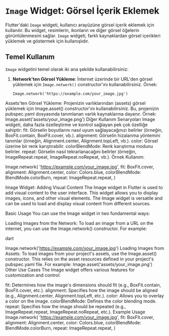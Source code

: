 <h1 id="image-widget-görsel-i̇çerik-eklemek"><code>Image</code> Widget: Görsel İçerik Eklemek</h1>
<p>Flutter&#39;daki <code>Image</code> widgeti, kullanıcı arayüzüne görsel içerik eklemek için kullanılır. Bu widget, resimlerin, ikonların ve diğer görsel öğelerin görüntülenmesini sağlar. <code>Image</code> widgeti, farklı kaynaklardan görsel içerikleri yüklemek ve göstermek için kullanışlıdır.</p>
<h2 id="temel-kullanım">Temel Kullanım</h2>
<p><code>Image</code> widgetini temel olarak iki ana şekilde kullanabilirsiniz:</p>
<ol>
<li><p><strong>Network&#39;ten Görsel Yükleme</strong>: İnternet üzerinde bir URL&#39;den görsel yüklemek için <code>Image.network()</code> constructor&#39;ını kullanabilirsiniz. Örnek:</p>
<pre><code class="language-dart">Image.network(&#39;https://example.com/your_image.jpg&#39;)
</code></pre>
</li>
</ol>
<p>Assets&#39;ten Görsel Yükleme: Projenizin varlıklarından (assets) görsel yüklemek için Image.asset() constructor&#39;ını kullanabilirsiniz. Bu, projenizin pubspec.yaml dosyasında tanımlanan varlık kaynaklarına dayanır.
Örnek:
Image.asset(&#39;assets/your_image.png&#39;)
Diğer Kullanım Senaryoları
Image widgeti, daha fazla özelleştirme ve kontrol sağlayan pek çok özelliğe sahiptir:
fit: Görselin boyutlarını nasıl uyum sağlayacağınızı belirler (örneğin, BoxFit.contain, BoxFit.cover, vb.).
alignment: Görselin hizalanma yöntemini tanımlar (örneğin, Alignment.center, Alignment.topLeft, vb.).
color: Görsel üzerine bir renk karıştırabilir.
colorBlendMode: Renk karıştırma modunu belirler.
repeat: Görselin nasıl tekrarlanacağını belirler (örneğin, ImageRepeat.repeat, ImageRepeat.noRepeat, vb.).
Örnek Kullanım:</p>
<p>Image.network(
  &#39;<a href="https://example.com/your_image.jpg">https://example.com/your_image.jpg</a>&#39;,
  fit: BoxFit.cover,
  alignment: Alignment.center,
  color: Colors.blue,
  colorBlendMode: BlendMode.colorBurn,
  repeat: ImageRepeat.repeat,
)</p>


<p>Image Widget: Adding Visual Content
The Image widget in Flutter is used to add visual content to the user interface. This widget allows you to display images, icons, and other visual elements. The Image widget is versatile and can be used to load and display visual content from different sources.</p>
<p>Basic Usage
You can use the Image widget in two fundamental ways:</p>
<p>Loading Images from the Network: To load an image from a URL on the internet, you can use the Image.network() constructor. For example:</p>
<p>dart</p>
<p>Image.network(&#39;<a href="https://example.com/your_image.jpg">https://example.com/your_image.jpg</a>&#39;)
Loading Images from Assets: To load images from your project&#39;s assets, use the Image.asset() constructor. This relies on the asset resources defined in your project&#39;s pubspec.yaml file. For example:
Image.asset(&#39;assets/your_image.png&#39;)
Other Use Cases
The Image widget offers various features for customization and control:</p>
<p>fit: Determines how the image&#39;s dimensions should fit (e.g., BoxFit.contain, BoxFit.cover, etc.).
alignment: Specifies how the image should be aligned (e.g., Alignment.center, Alignment.topLeft, etc.).
color: Allows you to overlay a color on the image.
colorBlendMode: Defines the color blending mode.
repeat: Specifies how the image should be repeated (e.g., ImageRepeat.repeat, ImageRepeat.noRepeat, etc.).
Example Usage
Image.network(
  &#39;<a href="https://example.com/your_image.jpg">https://example.com/your_image.jpg</a>&#39;,
  fit: BoxFit.cover,
  alignment: Alignment.center,
  color: Colors.blue,
  colorBlendMode: BlendMode.colorBurn,
  repeat: ImageRepeat.repeat,
)</p>
